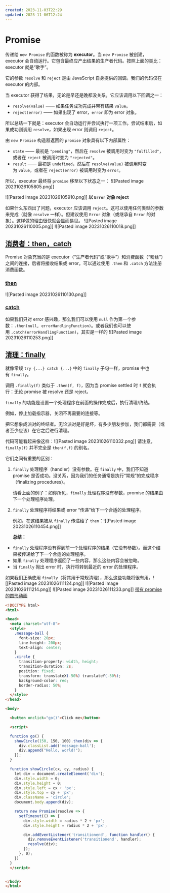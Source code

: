 ```yaml
---
created: 2023-11-03T22:29
updated: 2023-11-06T12:24
---
```

# Promise
传递给 `new Promise` 的函数被称为 **executor**。当 `new Promise` 被创建，executor 会自动运行。它包含最终应产出结果的生产者代码。按照上面的类比：executor 就是“歌手”。

它的参数 `resolve` 和 `reject` 是由 JavaScript 自身提供的回调。我们的代码仅在 executor 的内部。

当 executor 获得了结果，无论是早还是晚都没关系，它应该调用以下回调之一：

- `resolve(value)` —— 如果任务成功完成并带有结果 `value`。
- `reject(error)` —— 如果出现了 error，`error` 即为 error 对象。

所以总结一下就是：executor 会自动运行并尝试执行一项工作。尝试结束后，如果成功则调用 `resolve`，如果出现 error 则调用 `reject`。

由 `new Promise` 构造器返回的 `promise` 对象具有以下内部属性：

- `state` —— 最初是 `"pending"`，然后在 `resolve` 被调用时变为 `"fulfilled"`，或者在 `reject` 被调用时变为 `"rejected"`。
- `result` —— 最初是 `undefined`，然后在 `resolve(value)` 被调用时变为 `value`，或者在 `reject(error)` 被调用时变为 `error`。

所以，executor 最终将 `promise` 移至以下状态之一：
![[Pasted image 20231026105805.png]]

![[Pasted image 20231026105910.png]]
**以 `Error` 对象 reject**

如果什么东西出了问题，executor 应该调用 `reject`。这可以使用任何类型的参数来完成（就像 `resolve` 一样）。但建议使用 `Error` 对象（或继承自 `Error` 的对象）。这样做的理由很快就会显而易见。
![[Pasted image 20231026110005.png]]
![[Pasted image 20231026110018.png]]
## [消费者：then，catch](https://zh.javascript.info/promise-basics#xiao-fei-zhe-thencatch)
Promise 对象充当的是 executor（“生产者代码”或“歌手”）和消费函数（“粉丝”）之间的连接，后者将接收结果或 error。可以通过使用 `.then` 和 `.catch` 方法注册消费函数。

### [then](https://zh.javascript.info/promise-basics#then)
![[Pasted image 20231026110130.png]]
### [catch](https://zh.javascript.info/promise-basics#catch)

如果我们只对 error 感兴趣，那么我们可以使用 `null` 作为第一个参数：`.then(null, errorHandlingFunction)`。或者我们也可以使用 `.catch(errorHandlingFunction)`，其实是一样的
![[Pasted image 20231026110253.png]]
## [清理：finally](https://zh.javascript.info/promise-basics#qing-li-finally)

就像常规 `try {...} catch {...}` 中的 `finally` 子句一样，promise 中也有 `finally`。

调用 `.finally(f)` 类似于 `.then(f, f)`，因为当 promise settled 时 `f` 就会执行：无论 promise 被 resolve 还是 reject。

`finally` 的功能是设置一个处理程序在前面的操作完成后，执行清理/终结。

例如，停止加载指示器，关闭不再需要的连接等。

把它想象成派对的终结者。无论派对是好是坏，有多少朋友参加，我们都需要（或者至少应该）在它之后进行清理。

代码可能看起来像这样：![[Pasted image 20231026110332.png]]
请注意，`finally(f)` 并不完全是 `then(f,f)` 的别名。

它们之间有重要的区别：

1. `finally` 处理程序（handler）没有参数。在 `finally` 中，我们不知道 promise 是否成功。没关系，因为我们的任务通常是执行“常规”的完成程序（finalizing procedures）。
    
    请看上面的例子：如你所见，`finally` 处理程序没有参数，promise 的结果由下一个处理程序处理。
    
2. `finally` 处理程序将结果或 error “传递”给下一个合适的处理程序。
    
    例如，在这结果被从 `finally` 传递给了 `then`：![[Pasted image 20231026110454.png]]
    
    **总结：**

- `finally` 处理程序没有得到前一个处理程序的结果（它没有参数）。而这个结果被传递给了下一个合适的处理程序。
- 如果 `finally` 处理程序返回了一些内容，那么这些内容会被忽略。
- 当 `finally` 抛出 error 时，执行将转到最近的 error 的处理程序。

如果我们正确使用 `finally`（将其用于常规清理），那么这些功能将很有用。![[Pasted image 20231026111124.png]]
![[Pasted image 20231026111214.png]]
![[Pasted image 20231026111233.png]]
[带有 promise 的圆形动画](https://zh.javascript.info/promise-basics#dai-you-promise-de-yuan-xing-dong-hua)
```html
<!DOCTYPE html>
<html>

<head>
  <meta charset="utf-8">
  <style>
    .message-ball {
      font-size: 20px;
      line-height: 200px;
      text-align: center;
    }
    .circle {
      transition-property: width, height;
      transition-duration: 2s;
      position: fixed;
      transform: translateX(-50%) translateY(-50%);
      background-color: red;
      border-radius: 50%;
    }
  </style>
</head>

<body>

  <button onclick="go()">Click me</button>

  <script>

  function go() {
    showCircle(150, 150, 100).then(div => {
      div.classList.add('message-ball');
      div.append("Hello, world!");
    });
  }

  function showCircle(cx, cy, radius) {
    let div = document.createElement('div');
    div.style.width = 0;
    div.style.height = 0;
    div.style.left = cx + 'px';
    div.style.top = cy + 'px';
    div.className = 'circle';
    document.body.append(div);

    return new Promise(resolve => {
      setTimeout(() => {
        div.style.width = radius * 2 + 'px';
        div.style.height = radius * 2 + 'px';

        div.addEventListener('transitionend', function handler() {
          div.removeEventListener('transitionend', handler);
          resolve(div);
        });
      }, 0);
    })
  }
  </script>


</body>
</html>

```